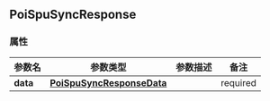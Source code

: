 <a name="PoiSpuSyncResponse"></a>
## PoiSpuSyncResponse
### 属性
参数名 | 参数类型 | 参数描述 | 备注
------------ | ------------- | ------------- | -------------
**data** | [**PoiSpuSyncResponseData**](#PoiSpuSyncResponseData) |  |  required 

<markdown src="./PoiSpuSyncResponseData.md"/>

